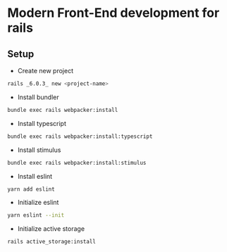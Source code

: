 # Modern Front-End development for rails

## Setup

- Create new project

```bash
rails _6.0.3_ new <project-name>
```

- Install bundler

```bash
bundle exec rails webpacker:install
```

- Install typescript

```bash
bundle exec rails webpacker:install:typescript
```

- Install stimulus

```bash
bundle exec rails webpacker:install:stimulus
```

- Install eslint

```bash
yarn add eslint
```

- Initialize eslint

```bash
yarn eslint --init
```

- Initialize active storage

```bash
rails active_storage:install
```

